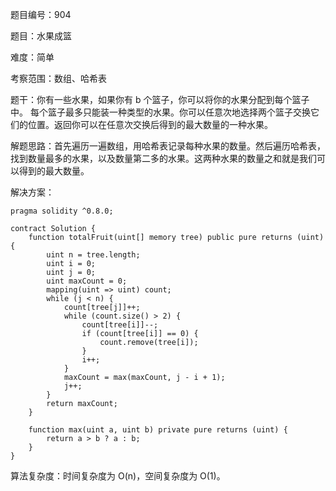 题目编号：904

题目：水果成篮

难度：简单

考察范围：数组、哈希表

题干：你有一些水果，如果你有 b 个篮子，你可以将你的水果分配到每个篮子中。 每个篮子最多只能装一种类型的水果。你可以任意次地选择两个篮子交换它们的位置。返回你可以在任意次交换后得到的最大数量的一种水果。

解题思路：首先遍历一遍数组，用哈希表记录每种水果的数量。然后遍历哈希表，找到数量最多的水果，以及数量第二多的水果。这两种水果的数量之和就是我们可以得到的最大数量。

解决方案：

```solidity
pragma solidity ^0.8.0;

contract Solution {
    function totalFruit(uint[] memory tree) public pure returns (uint) {
        uint n = tree.length;
        uint i = 0;
        uint j = 0;
        uint maxCount = 0;
        mapping(uint => uint) count;
        while (j < n) {
            count[tree[j]]++;
            while (count.size() > 2) {
                count[tree[i]]--;
                if (count[tree[i]] == 0) {
                    count.remove(tree[i]);
                }
                i++;
            }
            maxCount = max(maxCount, j - i + 1);
            j++;
        }
        return maxCount;
    }
    
    function max(uint a, uint b) private pure returns (uint) {
        return a > b ? a : b;
    }
}
```

算法复杂度：时间复杂度为 O(n)，空间复杂度为 O(1)。